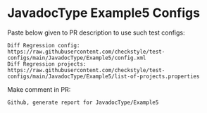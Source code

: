 # JavadocType Example5 Configs
Paste below given to PR description to use such test configs:
```
Diff Regression config: https://raw.githubusercontent.com/checkstyle/test-configs/main/JavadocType/Example5/config.xml
Diff Regression projects: https://raw.githubusercontent.com/checkstyle/test-configs/main/JavadocType/Example5/list-of-projects.properties
```
Make comment in PR:
```
Github, generate report for JavadocType/Example5
```
